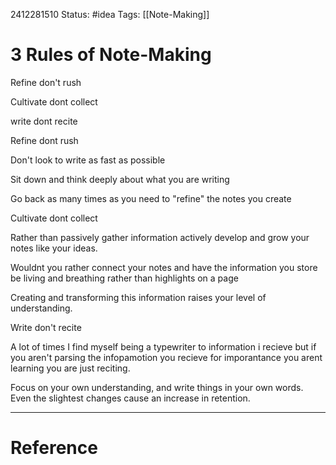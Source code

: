 2412281510
	Status: #idea 
		Tags: [[Note-Making]]

# 3 Rules of Note-Making

Refine don't rush

Cultivate dont collect

write dont recite



Refine dont rush

 Don't look to write as fast as possible
 
 Sit down and think deeply about what you are writing
 
 Go back as many times as you need to "refine" the notes you create
 
 
 
 Cultivate dont collect

 Rather than passively gather information actively develop and grow your 
 notes like your ideas.

Wouldnt you rather connect your notes and have the information you store be living and breathing rather than highlights on a page

Creating and transforming this information raises your level of understanding. 


Write don't recite

A lot of times I find myself being a typewriter to information i recieve but if you aren't parsing the infopamotion you recieve for imporantance you arent learning you are just reciting.

Focus on your own understanding, and write things in your own words. Even the slightest changes cause an increase in retention.

















---
# Reference